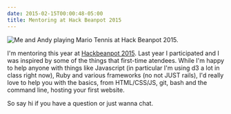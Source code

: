 ```yaml
---
date: 2015-02-15T00:00:48-05:00
title: Mentoring at Hack Beanpot 2015
---
```

![Me and Andy playing Mario Tennis at Hack Beanpot 2015.](/images/uploads/1601452_1403521829903696_1948351657_n.jpg)

I'm mentoring this year at [Hackbeanpot 2015](http://hackbeanpot.com/). Last year I participated and I was inspired by some of the things that first-time atendees. While I'm happy to help anyone with things like Javascript (in particular I'm using d3 a lot in class right now), Ruby and various frameworks (no not JUST rails), I'd really love to help you with the basics, from HTML/CSS/JS, git, bash and the command line, hosting your first website.

So say hi if you have a question or just wanna chat.
